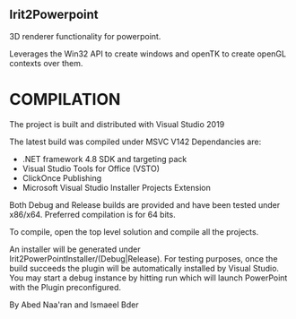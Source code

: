 ## Irit2Powerpoint

3D renderer functionality for powerpoint.

Leverages the Win32 API to create windows and openTK to create openGL contexts over them.

# COMPILATION

The project is built and distributed with Visual Studio 2019

The latest build was compiled under MSVC V142
Dependancies are:
* .NET framework 4.8 SDK and targeting pack
* Visual Studio Tools for Office (VSTO)
* ClickOnce Publishing
* Microsoft Visual Studio Installer Projects Extension

Both Debug and Release builds are provided and have been tested under x86/x64.
Preferred compilation is for 64 bits.

To compile, open the top level solution and compile all the projects.

An installer will be generated under Irit2PowerPointInstaller/(Debug|Release). For testing purposes, once the build succeeds the plugin will be automatically installed by Visual Studio.
You may start a debug instance by hitting run which will launch PowerPoint with the Plugin preconfigured.

By Abed Naa'ran and Ismaeel Bder
